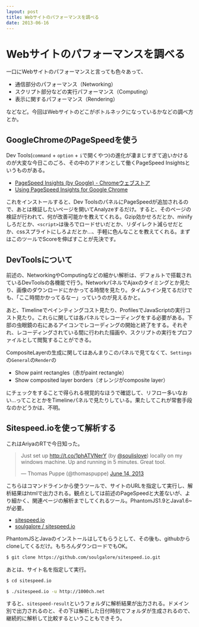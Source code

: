 ```yaml
---
layout: post
title: Webサイトのパフォーマンスを調べる
date: 2013-06-16
---
```


# Webサイトのパフォーマンスを調べる

一口にWebサイトのパフォーマンスと言っても色々あって、

- 通信部分のパフォーマンス（Networking）
- スクリプト部分などの実行パフォーマンス（Computing）
- 表示に関するパフォーマンス（Rendering）

などなど。今回はWebサイトのどこがボトルネックになっているかなどの調べ方とか。

## GoogleChromeのPageSpeedを使う

Dev Tools(`command` + `option` + `i`で開くやつ)の進化が凄まじすぎて追いかけるのが大変な今日このごろ、その中のアドオンとして働くPageSpeed Insightsというものがある。

- [PageSpeed Insights (by Google) - Chromeウェブストア](https://chrome.google.com/webstore/detail/pagespeed-insights-by-goo/gplegfbjlmmehdoakndmohflojccocli)
- [Using PageSpeed Insights for Google Chrome](https://developers.google.com/speed/docs/insights/using_chrome)

これをインストールすると、Dev ToolsのパネルにPageSpeedが追加されるので、あとは検証したいページを開いてAnalyzeするだけ。すると、そのページの検証が行われて、何が改善可能かを教えてくれる。Gzip効かせろだとか、minifyしろだとか、`<script>`は後ろでロードせいだとか、リダイレクト減らせだとか、cssスプライトにしろよだとか…、手軽に色んなことを教えてくれる。まずはこのツールでScoreを伸ばすことが先決です。

## DevToolsについて

前述の、NetworkingやComputingなどの細かい解析は、デフォルトで搭載されているDevToolsの各機能で行う。NetworkパネルでAjaxのタイミングとか見たり、画像のダウンロードにかかってる時間を見たり。タイムライン見てるだけでも、「ここ時間かかってるなー」っていうのが見えるかと。

あと、Timelineでペインティングコスト見たり、ProfilesでJavaScriptの実行コスト見たり。これらに関しては各パネルでレコーディングをする必要がある。下部の虫眼鏡の右にあるアイコンでレコーディングの開始と終了をする。それぞれ、レコーディングされている間に行われた描画や、スクリプトの実行をプロファイルとして閲覧することができる。

CompositeLayerの生成に関してはあんまりこのパネルで見てなくて、`Settings`の`General`の`Render`の

- Show paint rectangles（赤がpaint rectangle）
- Show composited layer borders（オレンジがcomposite layer）

にチェックをすることで得られる視覚的なほうで確認して、リフロー多いなおい…ってこととかをTimelineパネルで見たりしている。果たしてこれが常套手段なのかどうかは、不明。

## Sitespeed.ioを使って解析する

これはAriyaのRTで今日知った。

<blockquote class="twitter-tweet"><p>Just set up <a href="http://t.co/1phATVNerY">http://t.co/1phATVNerY</a> (by <a href="https://twitter.com/soulislove">@soulislove</a>) locally on my windows machine. Up and running in 5 minutes. Great tool.</p>&mdash; Thomas Puppe (@thomaspuppe) <a href="https://twitter.com/thomaspuppe/statuses/345596762804854785">June 14, 2013</a></blockquote>

こちらはコマンドラインから使うツールで、サイトのURLを指定して実行し、解析結果はhtmlで出力される。観点としては前述のPageSpeedと大差ないが、より細かく、関連ページの解析までしてくれるツール。PhantomJS1.9とJava1.6~が必要。

- [sitespeed.io](http://sitespeed.io/)
- [soulgalore / sitespeed.io](https://github.com/soulgalore/sitespeed.io)

PhantomJSとJavaのインストールはしてもらうとして、その後も、githubからcloneしてくるだけ。もちろんダウンロードでもOK。

```bash
$ git clone https://github.com/soulgalore/sitespeed.io.git
```

あとは、サイト名を指定して実行。

```bash
$ cd sitespeed.io

$ ./sitespeed.io -u http://1000ch.net
```

すると、`sitespeed-result`というフォルダに解析結果が出力される。ドメイン別で出力されるのと、その下は解析した日付時刻でフォルダが生成されるので、継続的に解析して比較するということもできそう。
